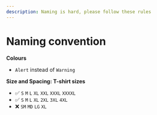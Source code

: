 ```yaml
---
description: Naming is hard, please follow these rules
---
```


# Naming convention

**Colours**

* `Alert` instead of `Warning`

**Size and Spacing: T-shirt sizes**

* ✅ `S` `M` `L` `XL` `XXL` `XXXL` `XXXXL`
* ✅ `S` `M` `L` `XL` `2XL` `3XL` `4XL`
* ❌ `SM` `MD` `LG` `XL`

